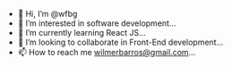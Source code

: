- 👋 Hi, I’m @wfbg
- 👀 I’m interested in software development...
- 🌱 I’m currently learning React JS...
- 💞️ I’m looking to collaborate in Front-End development...
- 📫 How to reach me wilmerbarros@gmail.com...

<!---
wfbg/wfbg is a ✨ special ✨ repository because its `README.md` (this file) appears on your GitHub profile.
You can click the Preview link to take a look at your changes.
--->
